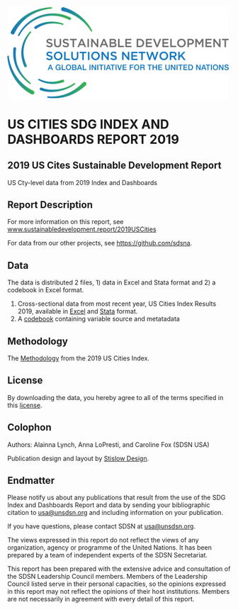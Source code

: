 <img src="https://github.com/sdsna/2018GlobalIndex/blob/master/SDSN_logo.jpg" width="500" alt="SDSN Logo">

# US CITIES SDG INDEX AND DASHBOARDS REPORT 2019  
## 2019 US Cites Sustainable Development Report 
US Cty-level data from 2019 Index and Dashboards

## Report Description


For more information on this report, see www.sustainabledevelopment.report/2019USCities

For data from our other projects, see https://github.com/sdsna.

## Data

The data is distributed 2 files, 1) data in Excel and Stata format and 2) a codebook in Excel format. 

1. Cross-sectional data from most recent year, US Cities Index Results 2019, available in [Excel](https://github.com/sdsna/2019USCitiesIndex/blob/master/2019USCitiesIndexResults.xlsx) and [Stata](https://github.com/sdsna/2019USCitiesIndex/blob/master/2019USCitiesIndexResults.dta) format.
2. A [codebook](https://github.com/sdsna/2019USCitiesIndex/blob/master/Codebook.xlsx) containing variable source and metatadata

## Methodology

The [Methodology](https://github.com/sdsna/2018USStateIndex/blob/master/2019USCitiesIndexMethodology.pdf) from the 2019 US Cities Index. 

## License

By downloading the data, you hereby agree to all of the terms specified in this [license](https://github.com/sdsna).

## Colophon
Authors: Alainna Lynch, Anna LoPresti, and Caroline Fox (SDSN USA)

Publication design and layout by [Stislow Design](https://www.stislow.com/).

## Endmatter

Please notify us about any publications that result from the use of the SDG Index and Dashboards Report and data by sending your bibliographic citation to usa@unsdsn.org and including information on your publication.

If you have questions, please contact SDSN at <usa@unsdsn.org>.

The views expressed in this report do not reflect the views of any organization, agency or programme of the United Nations. It has been prepared by a team of independent experts of the SDSN Secretariat.

This report has been prepared with the extensive advice and consultation of the SDSN Leadership Council members. Members of the Leadership Council listed serve in their personal capacities, so the opinions expressed in this report may not reflect the opinions of their host institutions. Members are not necessarily in agreement with every detail of this report.

